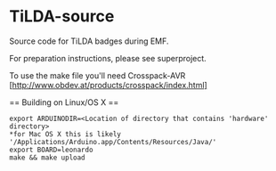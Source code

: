 TiLDA-source
============

Source code for TiLDA badges during EMF.

For preparation instructions, please see superproject.

To use the make file you'll need Crosspack-AVR [http://www.obdev.at/products/crosspack/index.html]

== Building on Linux/OS X ==

    export ARDUINODIR=<Location of directory that contains 'hardware' directory>
    *for Mac OS X this is likely '/Applications/Arduino.app/Contents/Resources/Java/' 
    export BOARD=leonardo
    make && make upload
